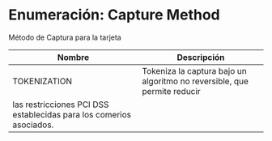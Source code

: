 # Enumeración: Capture Method

Método de Captura para la tarjeta

| Nombre        | Descripción     |
| ------------- | --------------- | 
| TOKENIZATION   | Tokeniza la captura bajo un algoritmo no reversible, que permite reducir
las restricciones PCI DSS establecidas para los comerios asociados. |  
